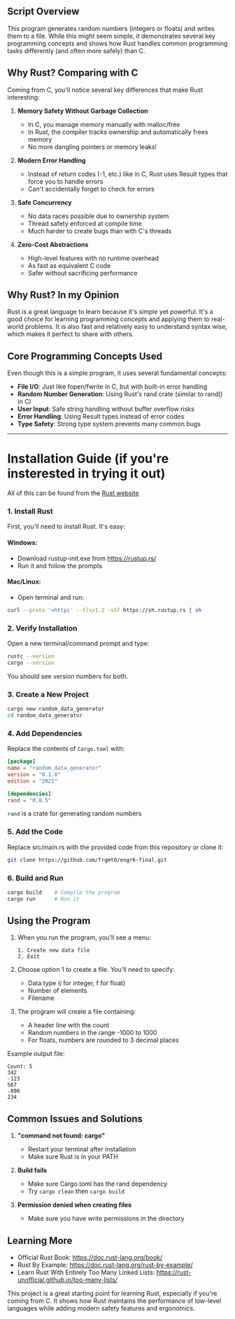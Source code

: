 ## Script Overview
This program generates random numbers (integers or floats) and writes them to a file. While this might seem simple, it demonstrates several key programming concepts and shows how Rust handles common programming tasks differently (and often more safely) than C.

## Why Rust? Comparing with C
Coming from C, you'll notice several key differences that make Rust interesting:

1. **Memory Safety Without Garbage Collection**
   - In C, you manage memory manually with malloc/free
   - In Rust, the compiler tracks ownership and automatically frees memory
   - No more dangling pointers or memory leaks!

2. **Modern Error Handling**
   - Instead of return codes (-1, etc.) like in C, Rust uses Result types that force you to handle errors
   - Can't accidentally forget to check for errors

3. **Safe Concurrency**
   - No data races possible due to ownership system
   - Thread safety enforced at compile time
   - Much harder to create bugs than with C's threads

4. **Zero-Cost Abstractions**
   - High-level features with no runtime overhead
   - As fast as equivalent C code
   - Safer without sacrificing performance

## Why Rust? In my Opinion
Rust is a great language to learn because it's simple yet powerful. It's a good choice for learning programming concepts and applying them to real-world problems. It is also fast and relatively easy to understand syntax wise, which makes it perfect to share with others.

## Core Programming Concepts Used
Even though this is a simple program, it uses several fundamental concepts:

- **File I/O**: Just like fopen/fwrite in C, but with built-in error handling
- **Random Number Generation**: Using Rust's rand crate (similar to rand() in C)
- **User Input**: Safe string handling without buffer overflow risks
- **Error Handling**: Using Result types instead of error codes
- **Type Safety**: Strong type system prevents many common bugs

---

# Installation Guide (if you're insterested in trying it out)
All of this can be found from the [Rust website](https://www.rust-lang.org/learn/get-started)

### 1. Install Rust
First, you'll need to install Rust. It's easy:

#### Windows:
- Download rustup-init.exe from https://rustup.rs/
- Run it and follow the prompts

#### Mac/Linux:
- Open terminal and run:
```bash
curl --proto '=https' --tlsv1.2 -sSf https://sh.rustup.rs | sh
```

### 2. Verify Installation
Open a new terminal/command prompt and type:
```bash
rustc --version
cargo --version
```
You should see version numbers for both.

### 3. Create a New Project
```bash
cargo new random_data_generator
cd random_data_generator
```

### 4. Add Dependencies
Replace the contents of `Cargo.toml` with:
```toml
[package]
name = "random_data_generator"
version = "0.1.0"
edition = "2021"

[dependencies]
rand = "0.8.5"
```
`rand` is a crate for generating random numbers

### 5. Add the Code
Replace src/main.rs with the provided code from this repository or clone it:
```bash
git clone https://github.com/frgmt0/engr6-final.git
```

### 6. Build and Run
```bash
cargo build    # Compile the program
cargo run      # Run it
```

## Using the Program

1. When you run the program, you'll see a menu:
   ```
   1. Create new data file
   2. Exit
   ```

2. Choose option 1 to create a file. You'll need to specify:
   - Data type (i for integer, f for float)
   - Number of elements
   - Filename

3. The program will create a file containing:
   - A header line with the count
   - Random numbers in the range -1000 to 1000
   - For floats, numbers are rounded to 3 decimal places

Example output file:
```
Count: 5
342
-123
567
-890
234
```

## Common Issues and Solutions

1. **"command not found: cargo"**
   - Restart your terminal after installation
   - Make sure Rust is in your PATH

2. **Build fails**
   - Make sure Cargo.toml has the rand dependency
   - Try `cargo clean` then `cargo build`

3. **Permission denied when creating files**
   - Make sure you have write permissions in the directory

## Learning More
- Official Rust Book: https://doc.rust-lang.org/book/
- Rust By Example: https://doc.rust-lang.org/rust-by-example/
- Learn Rust With Entirely Too Many Linked Lists: https://rust-unofficial.github.io/too-many-lists/

This project is a great starting point for learning Rust, especially if you're coming from C. It shows how Rust maintains the performance of low-level languages while adding modern safety features and ergonomics.